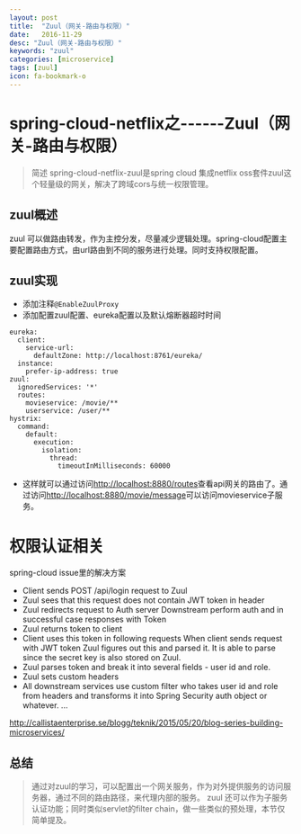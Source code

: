```yaml
---
layout: post
title:  "Zuul（网关-路由与权限）"
date:   2016-11-29
desc: "Zuul（网关-路由与权限）"
keywords: "zuul"
categories: [microservice]
tags: [zuul]
icon: fa-bookmark-o
---
```

spring-cloud-netflix之------Zuul（网关-路由与权限）
========

> 简述
spring-cloud-netflix-zuul是spring cloud 集成netflix oss套件zuul这个轻量级的网关，解决了跨域cors与统一权限管理。


##  zuul概述

zuul 可以做路由转发，作为主控分发，尽量减少逻辑处理。spring-cloud配置主要配置路由方式，由url路由到不同的服务进行处理。同时支持权限配置。
##  zuul实现
-  添加注释`@EnableZuulProxy`
-  添加配置zuul配置、eureka配置以及默认熔断器超时时间

```
eureka:
  client:
    service-url:
      defaultZone: http://localhost:8761/eureka/
  instance:
    prefer-ip-address: true
zuul:
  ignoredServices: '*'
  routes:
    movieservice: /movie/**
    userservice: /user/**
hystrix:
  command:
    default:
      execution:
        isolation:
          thread:
            timeoutInMilliseconds: 60000
```
-  这样就可以通过访问[http://localhost:8880/routes](http://localhost:8880/routes)查看api网关的路由了。通过访问[http://localhost:8880/movie/message](http://localhost:8880/movie/message)可以访问movieservice子服务。
# 权限认证相关
spring-cloud issue里的解决方案
- Client sends POST /api/login request to Zuul
- Zuul sees that this request does not contain JWT token in header
- Zuul redirects request to Auth server
Downstream perform auth and in successful case responses with Token
- Zuul returns token to client
- Client uses this token in following requests
When client sends request with JWT token Zuul figures out this and parsed it. It is able to parse since the secret key is also stored on Zuul.
- Zuul parses token and break it into several fields - user id and role.
- Zuul sets custom headers
- All downstream services use custom filter who takes user id and role from headers and transforms it into Spring Security auth object or whatever.
...

http://callistaenterprise.se/blogg/teknik/2015/05/20/blog-series-building-microservices/
## 总结
> 通过对zuul的学习，可以配置出一个网关服务，作为对外提供服务的访问服务器，通过不同的路由路径，来代理内部的服务。
> zuul 还可以作为子服务认证功能；同时类似servlet的filter chain，做一些类似的预处理，本节仅简单提及。







